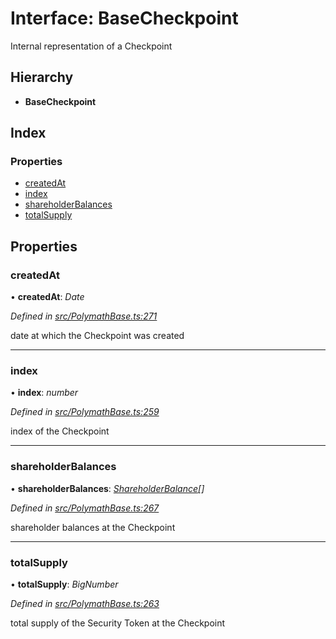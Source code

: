 # Interface: BaseCheckpoint

Internal representation of a Checkpoint

## Hierarchy

* **BaseCheckpoint**

## Index

### Properties

* [createdAt](_polymathbase_.basecheckpoint.md#createdat)
* [index](_polymathbase_.basecheckpoint.md#index)
* [shareholderBalances](_polymathbase_.basecheckpoint.md#shareholderbalances)
* [totalSupply](_polymathbase_.basecheckpoint.md#totalsupply)

## Properties

###  createdAt

• **createdAt**: *Date*

*Defined in [src/PolymathBase.ts:271](https://github.com/PolymathNetwork/polymath-sdk/blob/fb8c7c9/src/PolymathBase.ts#L271)*

date at which the Checkpoint was created

___

###  index

• **index**: *number*

*Defined in [src/PolymathBase.ts:259](https://github.com/PolymathNetwork/polymath-sdk/blob/fb8c7c9/src/PolymathBase.ts#L259)*

index of the Checkpoint

___

###  shareholderBalances

• **shareholderBalances**: *[ShareholderBalance](_types_index_.shareholderbalance.md)[]*

*Defined in [src/PolymathBase.ts:267](https://github.com/PolymathNetwork/polymath-sdk/blob/fb8c7c9/src/PolymathBase.ts#L267)*

shareholder balances at the Checkpoint

___

###  totalSupply

• **totalSupply**: *BigNumber*

*Defined in [src/PolymathBase.ts:263](https://github.com/PolymathNetwork/polymath-sdk/blob/fb8c7c9/src/PolymathBase.ts#L263)*

total supply of the Security Token at the Checkpoint
